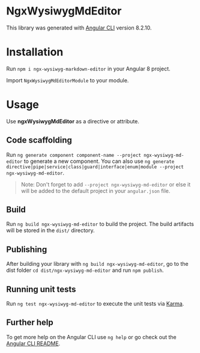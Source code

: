 # NgxWysiwygMdEditor

This library was generated with [Angular CLI](https://github.com/angular/angular-cli) version 8.2.10.

# Installation

Run `npm i ngx-wysiwyg-markdown-editor` in your Angular 8 project.

Import `NgxWysiwygMdEditorModule` to your module.

# Usage

Use **ngxWysiwygMdEditor** as a directive or attribute.

## Code scaffolding

Run `ng generate component component-name --project ngx-wysiwyg-md-editor` to generate a new component. You can also use `ng generate directive|pipe|service|class|guard|interface|enum|module --project ngx-wysiwyg-md-editor`.
> Note: Don't forget to add `--project ngx-wysiwyg-md-editor` or else it will be added to the default project in your `angular.json` file. 

## Build

Run `ng build ngx-wysiwyg-md-editor` to build the project. The build artifacts will be stored in the `dist/` directory.

## Publishing

After building your library with `ng build ngx-wysiwyg-md-editor`, go to the dist folder `cd dist/ngx-wysiwyg-md-editor` and run `npm publish`.

## Running unit tests

Run `ng test ngx-wysiwyg-md-editor` to execute the unit tests via [Karma](https://karma-runner.github.io).

## Further help

To get more help on the Angular CLI use `ng help` or go check out the [Angular CLI README](https://github.com/angular/angular-cli/blob/master/README.md).
